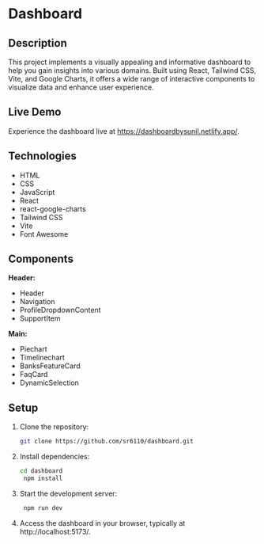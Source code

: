 # Dashboard

## Description

This project implements a visually appealing and informative dashboard to help you gain insights into various domains. Built using React, Tailwind CSS, Vite, and Google Charts, it offers a wide range of interactive components to visualize data and enhance user experience.

## Live Demo

Experience the dashboard live at https://dashboardbysunil.netlify.app/.

## Technologies

- HTML
- CSS
- JavaScript
- React
- react-google-charts
- Tailwind CSS
- Vite
- Font Awesome

## Components

**Header:**

- Header
- Navigation
- ProfileDropdownContent
- SupportItem

**Main:**

- Piechart
- Timelinechart
- BanksFeatureCard
- FaqCard
- DynamicSelection

## Setup

1. Clone the repository:
   ```bash
   git clone https://github.com/sr6110/dashboard.git
   ```
2. Install dependencies:
   ```bash
   cd dashboard
    npm install
    ```

3. Start the development server:
   ```bash
    npm run dev
    ```
4. Access the dashboard in your browser, typically at http://localhost:5173/.
